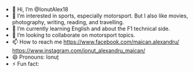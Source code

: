 - 👋 Hi, I’m @IonutAlex18
- 👀 I’m interested in sports, especially motorsport. But I also like movies, photography, writing, reading, and travelling.
- 🌱 I’m currently learning English and about the F1 technical side.
- 💞️ I’m looking to collaborate on motorsport topics.
- 📫 How to reach me https://www.facebook.com/maican.alexandru/ https://www.instagram.com/ionut_alexandru_maican/
- 😄 Pronouns: Ionuț
- ⚡ Fun fact: 

<!---
IonutAlex18/IonutAlex18 is a ✨ special ✨ repository because its `README.md` (this file) appears on your GitHub profile.
You can click the Preview link to take a look at your changes.
--->
